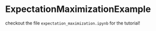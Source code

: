 # ExpectationMaximizationExample

checkout the file `expectation_maximization.ipynb` for the tutorial!
